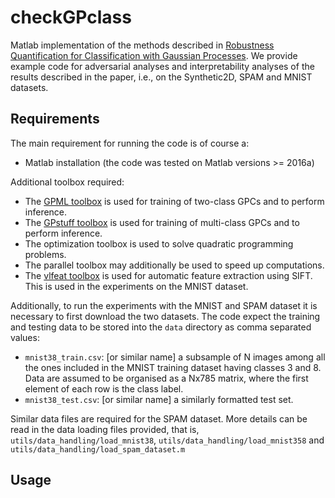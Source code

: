 # checkGPclass
Matlab implementation of the methods described in [Robustness Quantification for Classification with Gaussian Processes](https://arxiv.org/abs/1905.11876). We provide example code for adversarial analyses and interpretability analyses of the results described in the paper, i.e., on the Synthetic2D, SPAM and MNIST datasets. 

## Requirements
The main requirement for running the code is of course a:
- Matlab installation (the code was tested on Matlab versions >= 2016a)

Additional toolbox required:
- The [GPML toolbox](http://www.gaussianprocess.org/gpml/code/matlab/doc/) is used for training of two-class GPCs and to perform inference.
- The [GPstuff toolbox](https://research.cs.aalto.fi/pml/software/gpstuff/) is used for training of multi-class GPCs and to perform inference.
- The optimization toolbox is used to solve quadratic programming problems.
- The parallel toolbox may additionally be used to speed up computations.
- The [vlfeat toolbox](http://www.vlfeat.org/install-matlab.html) is used for automatic feature extraction using SIFT. This is used in the experiments on the MNIST dataset.


Additionally, to run the experiments with the MNIST and SPAM dataset it is necessary to first download the two datasets. The code expect the training and testing data to be stored into the `data` directory  as comma separated values:
- `mnist38_train.csv`: [or similar name] a subsample of N images among all the ones included in the MNIST training dataset having classes 3 and 8. Data are assumed to be organised as a Nx785 matrix, where the first element of each row is the class label.
- `mnist38_test.csv`: [or similar name] a similarly formatted test set.

Similar data files are required for the SPAM dataset. More details can be read in the data loading files provided, that is, `utils/data_handling/load_mnist38`, `utils/data_handling/load_mnist358` and `utils/data_handling/load_spam_dataset.m` 

## Usage
